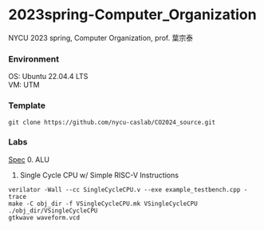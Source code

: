 # 2023spring-Computer_Organization
NYCU 2023 spring, Computer Organization, prof. 葉宗泰
### Environment
OS: Ubuntu 22.04.4 LTS\
VM: UTM

### Template
```
git clone https://github.com/nycu-caslab/CO2024_source.git
```

### Labs
[Spec](https://nycu-caslab.github.io/CO2024/labs/Lab%200.html)
0. ALU
1. Single Cycle CPU w/ Simple RISC-V Instructions 
```
verilator -Wall --cc SingleCycleCPU.v --exe example_testbench.cpp -trace
make -C obj_dir -f VSingleCycleCPU.mk VSingleCycleCPU
./obj_dir/VSingleCycleCPU
gtkwave waveform.vcd
```

